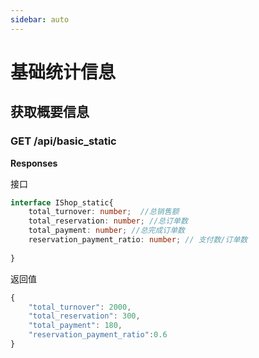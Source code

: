 ```yaml
---
sidebar: auto
---
```


# 基础统计信息

## 获取概要信息

### GET /api/basic_static

**Responses**

接口

```typescript
interface IShop_static{
    total_turnover: number;  //总销售额
    total_reservation: number; //总订单数
    total_payment: number; //总完成订单数
    reservation_payment_ratio: number; // 支付数/订单数
    
}
```

返回值

```typescript
{
    "total_turnover": 2000,
    "total_reservation": 300,
    "total_payment": 180,
    "reservation_payment_ratio":0.6
}
```



